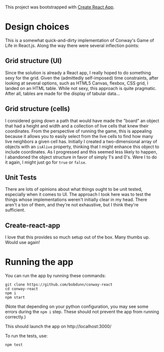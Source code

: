 This project was bootstrapped with [Create React App](https://github.com/facebookincubator/create-react-app).

# Design choices
This is a somewhat quick-and-dirty implementation of Conway's Game of Life in React.js.  Along the way there were several inflection points:

## Grid structure (UI)

Since the solution is already a React app, I really hoped to do something sexy for the grid.  Given the (admittedly self-imposed) time constraints, after looking at several options, such as HTML5 Canvas, flexbox, CSS grid, I landed on an HTML table.  While not sexy, this approach is quite pragmatic.  After all, tables are made for the display of tabular data...

## Grid structure (cells)

I considered going down a path that would have made the "board" an object that had a height and width and a collection of live cells that knew their coordinates.  From the perspective of running the game, this is appealing because it allows you to easily select from the live cells to find how many live neighbors a given cell has.  Initially I created a two-dimensional array of objects with an `isAlive` property, thinking that I might enhance this object to include coordinates.  As I progressed and this seemed less likely to happen, I abandoned the object structure in favor of simply 1's and 0's.  Were I to do it again, I might just go for `true` or `false`.

## Unit Tests

There are lots of opinions about what things ought to be unit tested, especially when it comes to UI.  The approach I took here was to test the things whose implementations weren't initially clear in my head.  There aren't a ton of them, and they're not exhaustive, but I think they're sufficient.

## Create-react-app

I love that this provides so much setup out of the box.  Many thumbs up.  Would use again!



# Running the app

You can run the app by running these commands:

```
git clone https://github.com/bobdunn/conway-react
cd conway-react
npm i
npm start
```

(Note that depending on your python configuration, you may see some errors during the `npm i` step.  These should not prevent the app from running correctly.)

This should launch the app on http://localhost:3000/

To run the tests, use:

```
npm test
```

